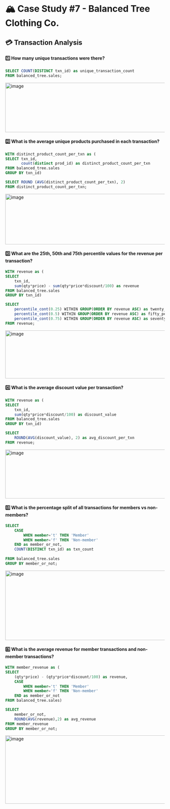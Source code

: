# 🏔️ Case Study #7 - Balanced Tree Clothing Co.
## 💳 Transaction Analysis

#### 1️⃣ How many unique transactions were there?
```sql
SELECT COUNT(DISTINCT txn_id) as unique_transaction_count
FROM balanced_tree.sales;
```
<img width="875" height="156" alt="image" src="https://github.com/user-attachments/assets/21e8ddf1-04e2-48bb-877a-35e189a562f1" />

#### 2️⃣ What is the average unique products purchased in each transaction?
```sql
WITH distinct_product_count_per_txn as (
SELECT txn_id,
  	   count(distinct prod_id) as distinct_product_count_per_txn
FROM balanced_tree.sales
GROUP BY txn_id)

SELECT ROUND (AVG(distinct_product_count_per_txn), 2)
FROM distinct_product_count_per_txn;
```
<img width="749" height="159" alt="image" src="https://github.com/user-attachments/assets/771e53ab-0e3a-4a9f-b268-71508d4d7b2c" />

#### 3️⃣ What are the 25th, 50th and 75th percentile values for the revenue per transaction?
```sql
WITH revenue as (
SELECT
	txn_id,
	sum(qty*price) - sum(qty*price*discount/100) as revenue
FROM balanced_tree.sales
GROUP BY txn_id)

SELECT 
	percentile_cont(0.25) WITHIN GROUP(ORDER BY revenue ASC) as twenty_five_percentile,
    percentile_cont(0.5) WITHIN GROUP(ORDER BY revenue ASC) as fifty_percentile,
    percentile_cont(0.75) WITHIN GROUP(ORDER BY revenue ASC) as seventy_five_percentile
FROM revenue;
```
<img width="1543" height="151" alt="image" src="https://github.com/user-attachments/assets/2513aef3-f31e-464d-8f1d-30a3db9bb1ac" />

#### 4️⃣ What is the average discount value per transaction?
```sql
WITH revenue as (
SELECT
	txn_id,
	sum(qty*price*discount/100) as discount_value
FROM balanced_tree.sales
GROUP BY txn_id)

SELECT 
	ROUND(AVG(discount_value), 2) as avg_discount_per_txn
FROM revenue;
```
<img width="762" height="154" alt="image" src="https://github.com/user-attachments/assets/988e1493-c6cf-47b6-8883-ca4897047404" />

#### 5️⃣ What is the percentage split of all transactions for members vs non-members?
```sql
SELECT
	CASE 
    	WHEN member='t' THEN 'Member'
        WHEN member='f' THEN 'Non-member'
    END as member_or_not,
	COUNT(DISTINCT txn_id) as txn_count
    
FROM balanced_tree.sales
GROUP BY member_or_not;
```
<img width="1492" height="219" alt="image" src="https://github.com/user-attachments/assets/98fdce4c-f9a5-467c-b9ce-e9028533312c" />

#### 6️⃣ What is the average revenue for member transactions and non-member transactions?
```sql
WITH member_revenue as (
SELECT
    (qty*price) - (qty*price*discount/100) as revenue,
	CASE 
		WHEN member='t' THEN 'Member'
		WHEN member='f' THEN 'Non-member'
	END as member_or_not
FROM balanced_tree.sales)

SELECT 
	member_or_not,
	ROUND(AVG(revenue),2) as avg_revenue
FROM member_revenue
GROUP BY member_or_not;
```
<img width="1527" height="215" alt="image" src="https://github.com/user-attachments/assets/588ef50e-dbcb-46e0-9a44-733d0fd386cc" />

